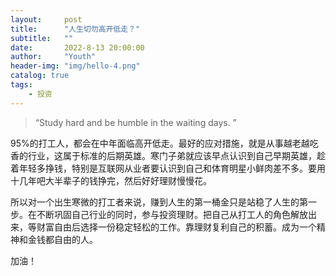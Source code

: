 ```yaml
---
layout:     post
title:      "人生切勿高开低走？"
subtitle:   ""
date:       2022-8-13 20:00:00
author:     "Youth"
header-img: "img/hello-4.png"
catalog: true
tags:
    - 投资
---
```


> “Study hard and be humble in the waiting days. ”

95%的打工人，都会在中年面临高开低走。最好的应对措施，就是从事越老越吃香的行业，这属于标准的后期英雄。寒门子弟就应该早点认识到自己早期英雄，趁着年轻多挣钱，特别是互联网从业者要认识到自己和体育明星小鲜肉差不多。要用十几年吧大半辈子的钱挣完，然后好好理财慢慢花。

所以对一个出生寒微的打工者来说，赚到人生的第一桶金只是站稳了人生的第一步。在不断巩固自己行业的同时，参与投资理财。把自己从打工人的角色解放出来，等财富自由后选择一份稳定轻松的工作。靠理财复利自己的积蓄。成为一个精神和金钱都自由的人。

加油！
